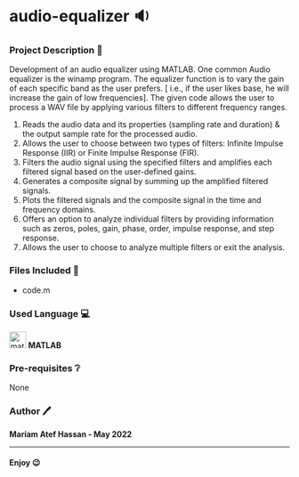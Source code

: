 # audio-equalizer 🔉

### Project Description :page_facing_up:

Development of an audio equalizer using MATLAB. One common Audio equalizer is the winamp program. The equalizer function is to vary the gain of each specific band as the user prefers. [ i.e., if the user likes base, he will increase the gain of low frequencies].
The given code allows the user to process a WAV file by applying various filters to different frequency ranges.

1. Reads the audio data and its properties (sampling rate and duration) & the output sample rate for the processed audio.
2. Allows the user to choose between two types of filters: Infinite Impulse Response (IIR) or Finite Impulse Response (FIR).
3. Filters the audio signal using the specified filters and amplifies each filtered signal based on the user-defined gains.
4. Generates a composite signal by summing up the amplified filtered signals.
5. Plots the filtered signals and the composite signal in the time and frequency domains.
6. Offers an option to analyze individual filters by providing information such as zeros, poles, gain, phase, order, impulse response, and step response.
7. Allows the user to choose to analyze multiple filters or exit the analysis.


### Files Included 	:file_folder:

- code.m

### Used Language 💻

<img src="https://upload.wikimedia.org/wikipedia/commons/thumb/2/21/Matlab_Logo.png/667px-Matlab_Logo.png" alt="matlab" width="30" height="30"> __MATLAB__

### Pre-requisites :grey_question:

None

### Author 🖊️

**Mariam Atef Hassan  - May 2022**

<hr>

#### Enjoy :wink:

